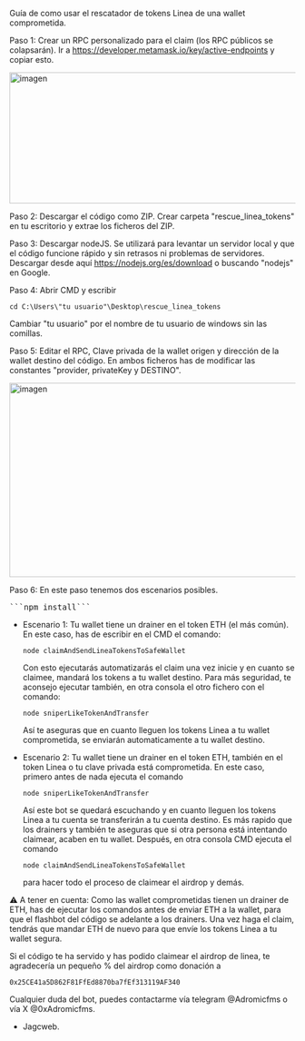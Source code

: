 Guía de como usar el rescatador de tokens Linea de una wallet comprometida.

Paso 1: Crear un RPC personalizado para el claim (los RPC públicos se colapsarán). Ir a https://developer.metamask.io/key/active-endpoints y copiar esto. 

<img width="901" height="231" alt="imagen" src="https://github.com/user-attachments/assets/9d9a15b6-9731-4679-ab6d-43ad7062be0e" />


Paso 2: Descargar el código como ZIP. Crear carpeta "rescue_linea_tokens" en tu escritorio y extrae los ficheros del ZIP.

Paso 3: Descargar nodeJS. Se utilizará para levantar un servidor local y que el código funcione rápido y sin retrasos ni problemas de servidores. Descargar desde aquí https://nodejs.org/es/download o buscando "nodejs" en Google.

Paso 4: Abrir CMD y escribir <pre>```cd C:\Users\"tu usuario"\Desktop\rescue_linea_tokens```</pre> Cambiar "tu usuario" por el nombre de tu usuario de windows sin las comillas.

Paso 5: Editar el RPC, Clave privada de la wallet origen y dirección de la wallet destino del código. En ambos ficheros has de modificar las constantes "provider, privateKey y DESTINO".

<img width="531" height="342" alt="imagen" src="https://github.com/user-attachments/assets/6bff901a-9d94-4624-a2e9-695bb114561c" />


Paso 6: En este paso tenemos dos escenarios posibles.

<pre>```npm install```</pre>

- Escenario 1: Tu wallet tiene un drainer en el token ETH (el más común). En este caso, has de escribir en el CMD el comando: <pre>```node claimAndSendLineaTokensToSafeWallet```</pre> Con esto ejecutarás automatizarás el claim una vez inicie y en cuanto se claimee, mandará los tokens a tu wallet destino. Para más seguridad, te aconsejo ejecutar también, en otra consola el otro fichero con el comando: <pre>```node sniperLikeTokenAndTransfer```</pre> Así te aseguras que en cuanto lleguen los tokens Linea a tu wallet comprometida, se enviarán automaticamente a tu wallet destino.

- Escenario 2: Tu wallet tiene un drainer en el token ETH, también en el token Linea o tu clave privada está comprometida. En este caso, primero antes de nada ejecuta el comando <pre>```node sniperLikeTokenAndTransfer```</pre> Así este bot se quedará escuchando y en cuanto lleguen los tokens Linea a tu cuenta se transferirán a tu cuenta destino. Es más rapido que los drainers y también te aseguras que si otra persona está intentando claimear, acaben en tu wallet. Después, en otra consola CMD ejecuta el comando <pre>```node claimAndSendLineaTokensToSafeWallet```</pre> para hacer todo el proceso de claimear el airdrop y demás.

⚠️ A tener en cuenta: Como las wallet comprometidas tienen un drainer de ETH, has de ejecutar los comandos antes de enviar ETH a la wallet, para que el flashbot del código se adelante a los drainers. Una vez haga el claim, tendrás que mandar ETH de nuevo para que envíe los tokens Linea a tu wallet segura.

Si el código te ha servido y has podido claimear el airdrop de linea, te agradecería un pequeño % del airdrop como donación a <pre>```0x25CE41a5D862F81FfEd8870ba7fEf313119AF340```</pre>

Cualquier duda del bot, puedes contactarme vía telegram @Adromicfms o vía X @0xAdromicfms.

- Jagcweb.
